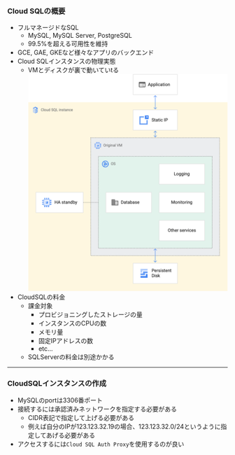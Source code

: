 ### Cloud SQLの概要
- フルマネージドなSQL
  - MySQL, MySQL Server, PostgreSQL
  - 99.5%を超える可用性を維持
- GCE, GAE, GKEなど様々なアプリのバックエンド
- Cloud SQLインスタンスの物理実態
  - VMとディスクが裏で動いていtる
![](img/cloud_sql/abstract.png)
- CloudSQLの料金
  - 課金対象
    - プロビジョニングしたストレージの量
    - インスタンスのCPUの数
    - メモリ量
    - 固定IPアドレスの数
    - etc...
  - SQLServerの料金は別途かかる


---

### CloudSQLインスタンスの作成
- MySQLのportは3306番ポート
- 接続するには承認済みネットワークを指定する必要がある
  - CIDR表記で指定して上げる必要がある
  - 例えば自分のIPが123.123.32.19の場合、123.123.32.0/24というように指定してあげる必要がある
- アクセスするには`Cloud SQL Auth Proxy`を使用するのが良い
